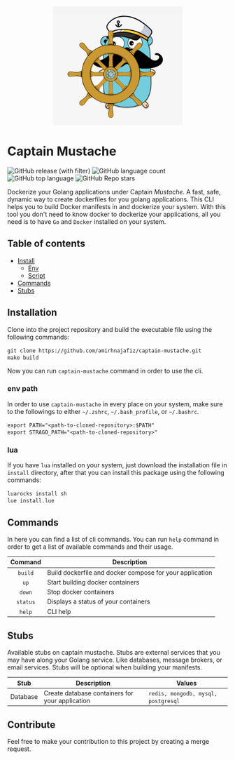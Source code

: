 <div align="center">
  <img src=".github/logo.png" alt="logo" />
</div>

# Captain Mustache

![GitHub release (with filter)](https://img.shields.io/github/v/release/amirhnajafiz/captain-mustache)
![GitHub language count](https://img.shields.io/github/languages/count/amirhnajafiz/captain-mustache)
![GitHub top language](https://img.shields.io/github/languages/top/amirhnajafiz/captain-mustache)
![GitHub Repo stars](https://img.shields.io/github/stars/amirhnajafiz/captain-mustache)


Dockerize your Golang applications under Captain *Mustache*. 
A fast, safe, dynamic way to create dockerfiles for you golang applications.
This CLI helps you to build Docker manifests in and dockerize your system.
With this tool you don't need to know docker to dockerize your applications, 
all you need is to have ```Go``` and ```Docker``` installed on your system.

## Table of contents

- [Install](#installation)
  - [Env](#env-path)
  - [Script](#lua)
- [Commands](#commands)
- [Stubs](#stubs)

## Installation

Clone into the project repository and build the executable file using the following commands:

```shell
git clone https://github.com/amirhnajafiz/captain-mustache.git
make build
```

Now you can run ```captain-mustache``` command in order to use the cli.

### env path

In order to use ```captain-mustache``` in every place on your system, make sure to
the followings to either ```~/.zshrc```, ```~/.bash_profile```, or ```~/.bashrc```.

```shell
export PATH="<path-to-cloned-repository>:$PATH"
export STRAGO_PATH="<path-to-cloned-repository>"
```

### lua

If you have ```lua``` installed on your system, just download the installation
file in ```install``` directory, after that you can install this package
using the following commands:

```shell
luarocks install sh
lue install.lue
```

## Commands

In here you can find a list of cli commands. You can run ```help``` command in order
to get a list of available commands and their usage.

|   Command    | Description                                              |
|:------------:|----------------------------------------------------------|
| ```build```  | Build dockerfile and docker compose for your application |
|   ```up```   | Start building docker containers                         |
|  ```down```  | Stop docker containers                                   |
| ```status``` | Displays a status of your containers                     |
|  ```help```  | CLI help                                                 |

## Stubs

Available stubs on captain mustache. Stubs are external services that you may have
along your Golang service. Like databases, message brokers, or email services.
Stubs will be optional when building your manifests.

|   Stub   | Description                                     | Values                                  |
|:--------:|-------------------------------------------------|-----------------------------------------|
| Database | Create database containers for your application | ```redis, mongodb, mysql, postgresql``` |

## Contribute

Feel free to make your contribution to this project by creating a merge request.
